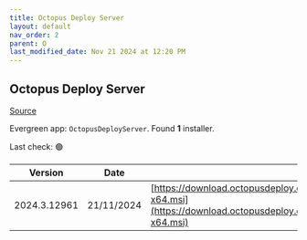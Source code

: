 ```yaml
---
title: Octopus Deploy Server
layout: default
nav_order: 2
parent: O
last_modified_date: Nov 21 2024 at 12:20 PM
---
```


## Octopus Deploy Server

[Source](https://octopus.com/)

Evergreen app: `OctopusDeployServer`. Found **1** installer.

Last check: 🟢

| Version      | Date       | URI                                                                                                                                                |
| ------------ | ---------- | -------------------------------------------------------------------------------------------------------------------------------------------------- |
| 2024.3.12961 | 21/11/2024 | [https://download.octopusdeploy.com/octopus/Octopus.2024.3.12961-x64.msi](https://download.octopusdeploy.com/octopus/Octopus.2024.3.12961-x64.msi) |
